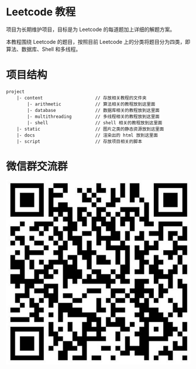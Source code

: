 # Leetcode 教程

项目为长期维护项目，目标是为 Leetcode 的每道题加上详细的解题方案。

本教程围绕 Leetcode 的题目，按照目前 Leetcode 上的分类将题目分为四类，即算法、数据库、Shell 和多线程。

# 项目结构

```
project
    |- content                    // 存放相关教程的文件夹
        |- arithmetic             // 算法相关的教程放到这里面
        |- database               // 数据库相关的教程放到这里面
        |- multithreading         // 多线程相关的教程放到这里面
        |- shell                  // shell 相关的教程放到这里面
    |- static                     // 图片之类的静态资源放到这里面
    |- docs                       // 渲染出的 html 放到这里面
    |- script                     // 存放项目相关的脚本
```

# 微信群交流群

![](/static/2020/February/1.jpeg)